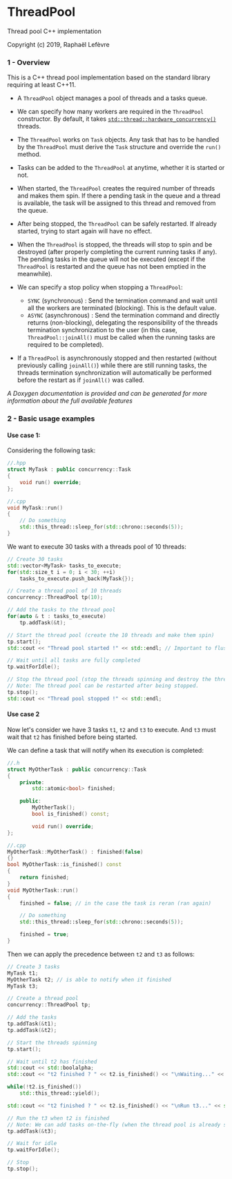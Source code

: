 # ThreadPool
Thread pool C++ implementation

Copyright (c) 2019, Raphaël Lefèvre

### 1 - Overview
This is a C++ thread pool implementation based on the standard library requiring at least C++11.

- A `ThreadPool` object manages a pool of threads and a tasks queue.

- We can specify how many workers are required in the `ThreadPool` constructor. By default, it takes [`std::thread::hardware_concurrency()`](https://en.cppreference.com/w/cpp/thread/thread/hardware_concurrency) threads.

- The `ThreadPool` works on `Task` objects. Any task that has to be handled by the `ThreadPool` must derive the `Task` structure and override the `run()` method.

- Tasks can be added to the `ThreadPool` at anytime, whether it is started or not.

- When started, the `ThreadPool` creates the required number of threads and makes them spin. If there a pending task in the queue and a thread is available, the task will be assigned to this thread and removed from the queue.

- After being stopped, the `ThreadPool` can be safely restarted. If already started, trying to start again will have no effect.

- When the `ThreadPool` is stopped, the threads will stop to spin and be destroyed (after properly completing the current running tasks if any). The pending tasks in the queue will not be executed (except if the `ThreadPool` is restarted and the queue has not been emptied in the meanwhile).

- We can specify a stop policy when stopping a `ThreadPool`:
    - `SYNC` (synchronous) : Send the termination command and wait until all the workers are terminated (blocking). This is the default value.
    - `ASYNC` (asynchronous) : Send the termination command and directly returns (non-blocking), delegating the responsibility of the threads termination synchronization to the user (in this case, `ThreadPool::joinAll()` must be called when the running tasks are required to be completed).

- If a `ThreadPool` is asynchronously stopped and then restarted (without previously calling `joinAll()`) while there are still running tasks, the threads termination synchronization will automatically be performed before the restart as if `joinAll()` was called.

_A Doxygen documentation is provided and can be generated for more information about the full available features_

### 2 - Basic usage examples


#### Use case 1:
Considering the following task:
```cpp
//.hpp
struct MyTask : public concurrency::Task
{
    void run() override;
};

//.cpp
void MyTask::run()
{
    // Do something
    std::this_thread::sleep_for(std::chrono::seconds(5));
}
```

We want to execute 30 tasks with a threads pool of 10 threads:
```cpp
// Create 30 tasks
std::vector<MyTask> tasks_to_execute;
for(std::size_t i = 0; i < 30; ++i)
    tasks_to_execute.push_back(MyTask{});

// Create a thread pool of 10 threads
concurrency::ThreadPool tp(10);

// Add the tasks to the thread pool
for(auto & t : tasks_to_execute)
    tp.addTask(&t);

// Start the thread pool (create the 10 threads and make them spin)
tp.start();
std::cout << "Thread pool started !" << std::endl; // Important to flush the buffer

// Wait until all tasks are fully completed
tp.waitForIdle();

// Stop the thread pool (stop the threads spinning and destroy the threads).
// Note: The thread pool can be restarted after being stopped.
tp.stop();
std::cout << "Thread pool stopped !" << std::endl;
```

#### Use case 2
Now let's consider we have 3 tasks `t1`, `t2` and `t3` to execute. And `t3` must wait that `t2` has finished before being started.

We can define a task that will notify when its execution is completed:
```cpp
//.h
struct MyOtherTask : public concurrency::Task
{
    private:
        std::atomic<bool> finished;

    public:
        MyOtherTask();
        bool is_finished() const;

        void run() override;
};

//.cpp
MyOtherTask::MyOtherTask() : finished(false)
{}
bool MyOtherTask::is_finished() const
{
    return finished;
}
void MyOtherTask::run()
{
    finished = false; // in the case the task is reran (ran again)

    // Do something
    std::this_thread::sleep_for(std::chrono::seconds(5));

    finished = true;
}
```
Then we can apply the precedence between `t2` and `t3` as follows:
```cpp
// Create 3 tasks
MyTask t1;
MyOtherTask t2; // is able to notify when it finished
MyTask t3;

// Create a thread pool
concurrency::ThreadPool tp;

// Add the tasks
tp.addTask(&t1);
tp.addTask(&t2);

// Start the threads spinning
tp.start();

// Wait until t2 has finished
std::cout << std::boolalpha;
std::cout << "t2 finished ? " << t2.is_finished() << "\nWaiting..." << std::endl;

while(!t2.is_finished())
    std::this_thread::yield();

std::cout << "t2 finished ? " << t2.is_finished() << "\nRun t3..." << std::endl;

// Run the t3 when t2 is finished
// Note: We can add tasks on-the-fly (when the thread pool is already started)
tp.addTask(&t3);

// Wait for idle
tp.waitForIdle();

// Stop
tp.stop();
```
